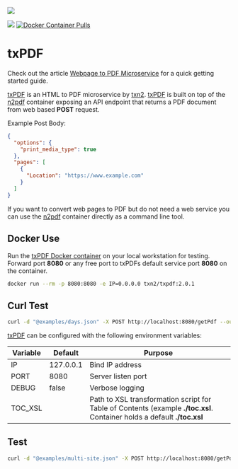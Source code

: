 ![](https://raw.githubusercontent.com/txn2/txpdf/master/assets/mast.jpg)

[![](https://images.microbadger.com/badges/image/txn2/txpdf.svg)](https://microbadger.com/images/txn2/txpdf "n2pdf")
[![Docker Container Pulls](https://img.shields.io/docker/pulls/txn2/txpdf.svg)](https://hub.docker.com/r/txn2/txpdf/)


# txPDF

Check out the article [Webpage to PDF Microservice](https://mk.imti.co/webpage-to-pdf-microservice/) for a quick getting started guide.

[txPDF] is an HTML to PDF microservice by [txn2]. [txPDF] is built on top of the [n2pdf] container exposing an API endpoint that returns a PDF document from web based **POST** request.

Example Post Body:
```json
{
  "options": {
    "print_media_type": true
  },
  "pages": [
    {
      "Location": "https://www.example.com"
    }
  ]
}
```

If you want to convert web pages to PDF but do not need a web service you can use the [n2pdf] container directly as a command line tool.

## Docker Use

Run the [txPDF Docker container] on your local workstation for testing. Forward port **8080** or any free port to txPDFs default service port **8080** on the container.

```bash
docker run --rm -p 8080:8080 -e IP=0.0.0.0 txn2/txpdf:2.0.1
```

## Curl Test
```bash
curl -d "@examples/days.json" -X POST http://localhost:8080/getPdf --output test.pdf
```

[txPDF] can be configured with the following environment variables:

| Variable | Default | Purpose |
| -------- | ------- | ------- |
| IP | 127.0.0.1 | Bind IP address |
| PORT | 8080 | Server listen port |
| DEBUG | false | Verbose logging |
| TOC_XSL | | Path to XSL transformation script for Table of Contents (example **./toc.xsl**. Container holds a default **./toc.xsl** |

## Test

```bash
curl -d "@examples/multi-site.json" -X POST http://localhost:8080/getPdf --output test.pdf
```


[n2pdf]:https://github.com/txn2/n2pdf
[txPDF]:https://github.com/txn2/txpdf
[txn2]:https://github.com/txn2
[txPDF Docker container]:https://hub.docker.com/r/txn2/txpdf/
